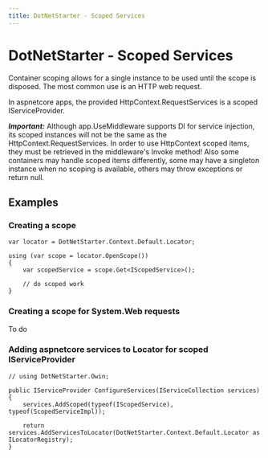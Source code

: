 ```yaml
---
title: DotNetStarter - Scoped Services
---
```

# DotNetStarter - Scoped Services

Container scoping allows for a single instance to be used until the scope is disposed. The most common use is an HTTP web request. 

In aspnetcore apps, the provided HttpContext.RequestServices is a scoped IServiceProvider. 

***Important:*** Although app.UseMiddleware supports DI for service injection, its scoped instances will not be the same as the HttpContext.RequestServices. In order to use HttpContext scoped items, they must be retrieved in the middleware's Invoke method!
Also some containers may handle scoped items differently, some may have a singleton instance when no scoping is available, others may throw exceptions or return null.

## Examples

### Creating a scope
```
var locator = DotNetStarter.Context.Default.Locator;

using (var scope = locator.OpenScope())
{
    var scopedService = scope.Get<IScopedService>();

    // do scoped work
}
```

### Creating a scope for System.Web requests
To do

### Adding aspnetcore services to Locator for scoped IServiceProvider
```
// using DotNetStarter.Owin;

public IServiceProvider ConfigureServices(IServiceCollection services)
{
    services.AddScoped(typeof(IScopedService), typeof(ScopedServiceImpl));

    return services.AddServicesToLocator(DotNetStarter.Context.Default.Locator as ILocatorRegistry);
}
```